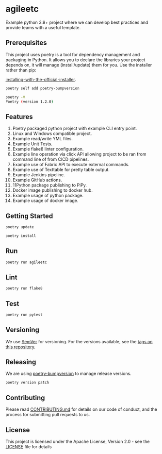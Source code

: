 # agileetc

Example python 3.9+ project where we can develop best practices and provide teams with a useful template.

## Prerequisites

This project uses poetry is a tool for dependency management and packaging in Python. It allows you to declare the 
libraries your project depends on, it will manage (install/update) them for you. Use the installer rather than pip:

[installing-with-the-official-installer](https://python-poetry.org/docs/master/#installing-with-the-official-installer).

```sh
poetry self add poetry-bumpversion
```

```sh
poetry -V
Poetry (version 1.2.0)
```

## Features

1. Poetry packaged python project with example CLI entry point.
2. Linux and Windows compatible project.
3. Example read/write YML files.
4. Example Unit Tests.
5. Example flake8 linter configuration.
6. Example line operation via click API allowing project to be ran from command line of from CICD pipelines.
7. Example use of Fabric API to execute external commands.
8. Example use of Texttable for pretty table output.
9. Example Jenkins pipeline.
10. Example GitHub actions. 
11. 11Python package publishing to PiPy. 
12. Docker image publishing to docker hub. 
13. Example usage of python package. 
14. Example usage of docker image.

## Getting Started

```sh
poetry update
```

```sh
poetry install
```

## Run
```sh
poetry run agileetc
```

## Lint
```sh
poetry run flake8
```

## Test
```sh
poetry run pytest
```

## Versioning

We use [SemVer](http://semver.org/) for versioning. For the versions available, see the [tags on this repository](https://github.com/Agile-Solutions-GB-Ltd/agileup/tags). 

## Releasing

We are using [poetry-bumpversion](https://github.com/monim67/poetry-bumpversion) to manage release versions.

```sh
poetry version patch
```

## Contributing

Please read [CONTRIBUTING.md](CONTRIBUTING.md) for details on our code of conduct, and the process for submitting pull requests to us.

## License

This project is licensed under the Apache License, Version 2.0 - see the [LICENSE](LICENSE) file for details



